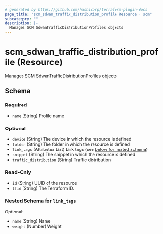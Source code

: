 ```yaml
---
# generated by https://github.com/hashicorp/terraform-plugin-docs
page_title: "scm_sdwan_traffic_distribution_profile Resource - scm"
subcategory: ""
description: |-
  Manages SCM SdwanTrafficDistributionProfiles objects
---
```


# scm_sdwan_traffic_distribution_profile (Resource)

Manages SCM SdwanTrafficDistributionProfiles objects



<!-- schema generated by tfplugindocs -->
## Schema

### Required

- `name` (String) Profile name

### Optional

- `device` (String) The device in which the resource is defined
- `folder` (String) The folder in which the resource is defined
- `link_tags` (Attributes List) Link tags (see [below for nested schema](#nestedatt--link_tags))
- `snippet` (String) The snippet in which the resource is defined
- `traffic_distribution` (String) Traffic distribution

### Read-Only

- `id` (String) UUID of the resource
- `tfid` (String) The Terraform ID.

<a id="nestedatt--link_tags"></a>
### Nested Schema for `link_tags`

Optional:

- `name` (String) Name
- `weight` (Number) Weight
